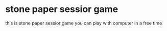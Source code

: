 # stone paper sessior game
 this is stone paper sessior game you can play with computer in a free time

